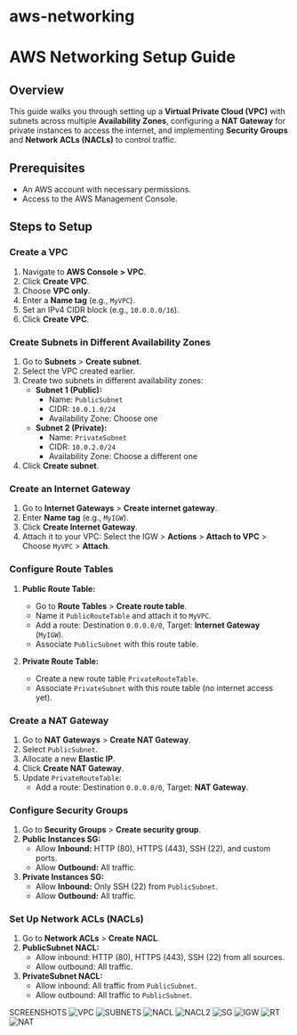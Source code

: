 # aws-networking

# AWS Networking Setup Guide

## Overview
This guide walks you through setting up a **Virtual Private Cloud (VPC)** with subnets across multiple **Availability Zones**, configuring a **NAT Gateway** for private instances to access the internet, and implementing **Security Groups** and **Network ACLs (NACLs)** to control traffic.

## Prerequisites
- An AWS account with necessary permissions.
- Access to the AWS Management Console.

## Steps to Setup

### Create a VPC
1. Navigate to **AWS Console > VPC**.
2. Click **Create VPC**.
3. Choose **VPC only**.
4. Enter a **Name tag** (e.g., `MyVPC`).
5. Set an IPv4 CIDR block (e.g., `10.0.0.0/16`).
6. Click **Create VPC**.

### Create Subnets in Different Availability Zones
1. Go to **Subnets** > **Create subnet**.
2. Select the VPC created earlier.
3. Create two subnets in different availability zones:
   - **Subnet 1 (Public):**
     - Name: `PublicSubnet`
     - CIDR: `10.0.1.0/24`
     - Availability Zone: Choose one
   - **Subnet 2 (Private):**
     - Name: `PrivateSubnet`
     - CIDR: `10.0.2.0/24`
     - Availability Zone: Choose a different one
4. Click **Create subnet**.

### Create an Internet Gateway
1. Go to **Internet Gateways** > **Create internet gateway**.
2. Enter **Name tag** (e.g., `MyIGW`).
3. Click **Create Internet Gateway**.
4. Attach it to your VPC: Select the IGW > **Actions** > **Attach to VPC** > Choose `MyVPC` > **Attach**.

### Configure Route Tables
1. **Public Route Table:**
   - Go to **Route Tables** > **Create route table**.
   - Name it `PublicRouteTable` and attach it to `MyVPC`.
   - Add a route: Destination `0.0.0.0/0`, Target: **Internet Gateway** (`MyIGW`).
   - Associate `PublicSubnet` with this route table.

2. **Private Route Table:**
   - Create a new route table `PrivateRouteTable`.
   - Associate `PrivateSubnet` with this route table (no internet access yet).

### Create a NAT Gateway
1. Go to **NAT Gateways** > **Create NAT Gateway**.
2. Select `PublicSubnet`.
3. Allocate a new **Elastic IP**.
4. Click **Create NAT Gateway**.
5. Update `PrivateRouteTable`:
   - Add a route: Destination `0.0.0.0/0`, Target: **NAT Gateway**.

### Configure Security Groups
1. Go to **Security Groups** > **Create security group**.
2. **Public Instances SG:**
   - Allow **Inbound:** HTTP (80), HTTPS (443), SSH (22), and custom ports.
   - Allow **Outbound:** All traffic.
3. **Private Instances SG:**
   - Allow **Inbound:** Only SSH (22) from `PublicSubnet`.
   - Allow **Outbound:** All traffic.

### Set Up Network ACLs (NACLs)
1. Go to **Network ACLs** > **Create NACL**.
2. **PublicSubnet NACL:**
   - Allow inbound: HTTP (80), HTTPS (443), SSH (22) from all sources.
   - Allow outbound: All traffic.
3. **PrivateSubnet NACL:**
   - Allow inbound: All traffic from `PublicSubnet`.
   - Allow outbound: All traffic to `PublicSubnet`.


SCREENSHOTS
![VPC](https://github.com/Nifesimi-p/cloud-services-models/blob/main/IMAGE1.png#:~:text=t-,IMAGE1,-.png)
![SUBNETS](https://github.com/Nifesimi-p/cloud-services-models/blob/main/IMAGE1.png#:~:text=IMAGE1.png-,IMAGE2,-.png)
![NACL](https://github.com/Nifesimi-p/cloud-services-models/blob/main/IMAGE1.png#:~:text=IMAGE3-,.,-png)
![NACL2](https://github.com/Nifesimi-p/cloud-services-models/blob/main/IMAGE1.png#:~:text=t-,IMAGE1,-.png)
![SG](https://github.com/Nifesimi-p/cloud-services-models/blob/main/IMAGE1.png#:~:text=IMAGE1.png-,IMAGE2,-.png)
![IGW](https://github.com/Nifesimi-p/cloud-services-models/blob/main/IMAGE1.png#:~:text=IMAGE3-,.,-png)
![RT](https://github.com/Nifesimi-p/cloud-services-models/blob/main/IMAGE1.png#:~:text=t-,IMAGE1,-.png)
![NAT](https://github.com/Nifesimi-p/cloud-services-models/blob/main/IMAGE1.png#:~:text=IMAGE1.png-,IMAGE2,-.png)






